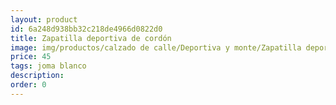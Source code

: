 ```yaml
---
layout: product
id: 6a248d938bb32c218de4966d0822d0
title: Zapatilla deportiva de cordón
image: img/productos/calzado de calle/Deportiva y monte/Zapatilla deportiva de cordón=45=joma blanco.webp
price: 45
tags: joma blanco
description: 
order: 0
---
```

